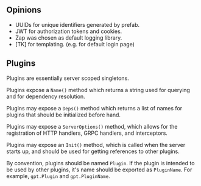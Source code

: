 
## Opinions

- UUIDs for unique identifiers generated by prefab.
- JWT for authorization tokens and cookies.
- Zap was chosen as default logging library.
- [TK] for templating. (e.g. for default login page)


## Plugins

Plugins are essentially server scoped singletons.

Plugins expose a `Name()` method which returns a string used for querying and
for dependency resolution.

Plugins may expose a `Deps()` method which returns a list of names for plugins
that should be initialized before hand.

Plugins may expose a `ServerOptions()` method, which allows for the registration
of HTTP handlers, GRPC handlers, and interceptors.

Plugins may expose an `Init()` method, which is called when the server starts
up, and should be used for getting references to other plugins.

By convention, plugins should be named `Plugin`. If the plugin is intended to be
used by other plugins, it's name should be exported as `PluginName`. For
example, `gpt.Plugin` and `gpt.PluginName`.
